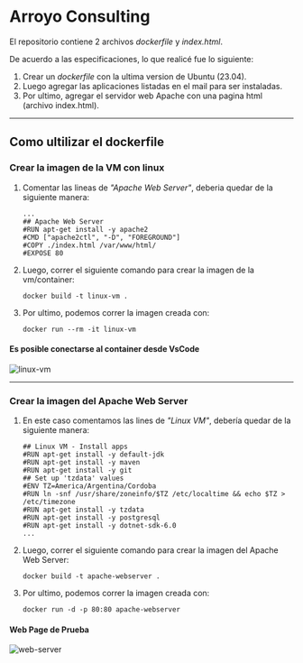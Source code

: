 # Arroyo Consulting

El repositorio contiene 2 archivos *dockerfile* y *index.html*.

De acuerdo a las especificaciones, lo que realicé fue lo siguiente:

1. Crear un *dockerfile* con la ultima version de Ubuntu (23.04).
2. Luego agregar las aplicaciones listadas en el mail para ser instaladas.
3. Por ultimo, agregar el servidor web Apache con una pagina html (archivo index.html).

***

## Como ultilizar el **dockerfile**

### Crear la imagen de la VM con linux

1. Comentar las lineas de *"Apache Web Server"*, deberia quedar de la siguiente manera:
   ```
   ...
   ## Apache Web Server
   #RUN apt-get install -y apache2
   #CMD ["apache2ctl", "-D", "FOREGROUND"]
   #COPY ./index.html /var/www/html/
   #EXPOSE 80
   ```

2. Luego, correr el siguiente comando para crear la imagen de la vm/container: 
   ```
   docker build -t linux-vm .
   ```
   
3. Por ultimo, podemos correr la imagen creada con:
   ```
   docker run --rm -it linux-vm
   ```
   
#### Es posible conectarse al container desde VsCode
![linux-vm](https://github.com/daniblondeau/arroyo-consulting/img/linux-vm.png)

***

### Crear la imagen del Apache Web Server

1. En este caso comentamos las lines de *"Linux VM"*, debería quedar de la siguiente manera:
   ```
   ## Linux VM - Install apps
   #RUN apt-get install -y default-jdk
   #RUN apt-get install -y maven
   #RUN apt-get install -y git
   ## Set up 'tzdata' values
   #ENV TZ=America/Argentina/Cordoba
   #RUN ln -snf /usr/share/zoneinfo/$TZ /etc/localtime && echo $TZ > /etc/timezone
   #RUN apt-get install -y tzdata
   #RUN apt-get install -y postgresql
   #RUN apt-get install -y dotnet-sdk-6.0
   ...
   ```

2. Luego, correr el siguiente comando para crear la imagen del Apache Web Server: 
   ```
   docker build -t apache-webserver .
   ```
   

3. Por ultimo, podemos correr la imagen creada con:
   ```
   docker run -d -p 80:80 apache-webserver
   ```

#### Web Page de Prueba
![web-server](https://github.com/daniblondeau/arroyo-consulting/img/web-server.png)
